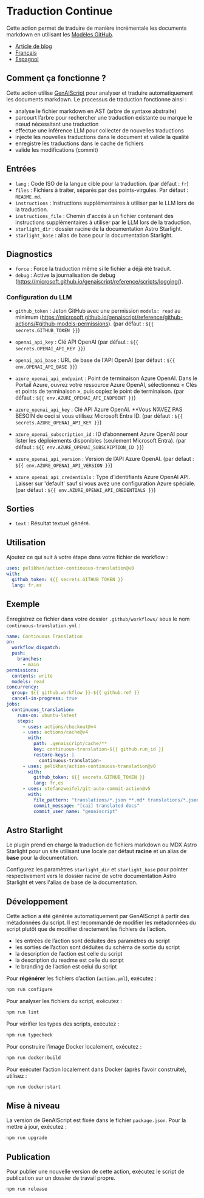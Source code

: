 # Traduction Continue

Cette action permet de traduire de manière incrémentale les documents markdown en utilisant les [Modèles GitHub](https://github.com/models).

* [Article de blog](https://microsoft.github.io/genaiscript/blog/continuous-translations/)
* [Français](./README.fr.md)
* [Espagnol](./README.es.md)

## Comment ça fonctionne ?

Cette action utilise [GenAIScript](https://microsoft.github.io/genaiscript/) pour analyser et traduire automatiquement les documents markdown. Le processus de traduction fonctionne ainsi :

* analyse le fichier markdown en AST (arbre de syntaxe abstraite)
* parcourt l’arbre pour rechercher une traduction existante ou marque le nœud nécessitant une traduction
* effectue une inférence LLM pour collecter de nouvelles traductions
* injecte les nouvelles traductions dans le document et valide la qualité
* enregistre les traductions dans le cache de fichiers
* valide les modifications (commit)

## Entrées

* `lang` : Code ISO de la langue cible pour la traduction. (par défaut : `fr`)
* `files` : Fichiers à traiter, séparés par des points-virgules. Par défaut : `README.md`.
* `instructions` : Instructions supplémentaires à utiliser par le LLM lors de la traduction.
* `instructions_file` : Chemin d'accès à un fichier contenant des instructions supplémentaires à utiliser par le LLM lors de la traduction.
* `starlight_dir` : dossier racine de la documentation Astro Starlight.
* `starlight_base` : alias de base pour la documentation Starlight.

## Diagnostics

* `force` : Force la traduction même si le fichier a déjà été traduit.
* `debug` : Active la journalisation de debug (<https://microsoft.github.io/genaiscript/reference/scripts/logging/>).

### Configuration du LLM

* `github_token` : Jeton GitHub avec une permission `models: read` au minimum (<https://microsoft.github.io/genaiscript/reference/github-actions/#github-models-permissions>). (par défaut : `${{ secrets.GITHUB_TOKEN }}`)

* `openai_api_key` : Clé API OpenAI (par défaut : `${{ secrets.OPENAI_API_KEY }}`)

* `openai_api_base` : URL de base de l'API OpenAI (par défaut : `${{ env.OPENAI_API_BASE }}`)

* `azure_openai_api_endpoint` : Point de terminaison Azure OpenAI. Dans le Portail Azure, ouvrez votre ressource Azure OpenAI, sélectionnez « Clés et points de terminaison », puis copiez le point de terminaison. (par défaut : `${{ env.AZURE_OPENAI_API_ENDPOINT }}`)

* `azure_openai_api_key` : Clé API Azure OpenAI. \*\*Vous N’AVEZ PAS BESOIN de ceci si vous utilisez Microsoft Entra ID. (par défaut : `${{ secrets.AZURE_OPENAI_API_KEY }}`)

* `azure_openai_subscription_id` : ID d’abonnement Azure OpenAI pour lister les déploiements disponibles (seulement Microsoft Entra). (par défaut : `${{ env.AZURE_OPENAI_SUBSCRIPTION_ID }}`)

* `azure_openai_api_version` : Version de l’API Azure OpenAI. (par défaut : `${{ env.AZURE_OPENAI_API_VERSION }}`)

* `azure_openai_api_credentials` : Type d’identifiants Azure OpenAI API. Laisser sur 'default' sauf si vous avez une configuration Azure spéciale. (par défaut : `${{ env.AZURE_OPENAI_API_CREDENTIALS }}`)

## Sorties

* `text` : Résultat textuel généré.

## Utilisation

Ajoutez ce qui suit à votre étape dans votre fichier de workflow :

```yaml
uses: pelikhan/action-continuous-translation@v0
with:
  github_token: ${{ secrets.GITHUB_TOKEN }}
  lang: fr,es
```

## Exemple

Enregistrez ce fichier dans votre dossier `.github/workflows/` sous le nom `continuous-translation.yml` :

```yaml
name: Continuous Translation
on:
  workflow_dispatch:
  push:
    branches:
      - main
permissions:
  contents: write
  models: read
concurrency:
  group: ${{ github.workflow }}-${{ github.ref }}
  cancel-in-progress: true
jobs:
  continuous_translation:
    runs-on: ubuntu-latest
    steps:
      - uses: actions/checkout@v4
      - uses: actions/cache@v4
        with:
          path: .genaiscript/cache/**
          key: continuous-translation-${{ github.run_id }}
          restore-keys: |
            continuous-translation-
      - uses: pelikhan/action-continuous-translation@v0
        with:
          github_token: ${{ secrets.GITHUB_TOKEN }}
          lang: fr,es
      - uses: stefanzweifel/git-auto-commit-action@v5
        with:
          file_pattern: "translations/*.json **.md* translations/*.json"
          commit_message: "[cai] translated docs"
          commit_user_name: "genaiscript"
```

## Astro Starlight

Le plugin prend en charge la traduction de fichiers markdown ou MDX Astro Starlight pour un site utilisant une locale par défaut **racine** et un alias de **base** pour la documentation.

Configurez les paramètres `starlight_dir` et `starlight_base` pour pointer respectivement vers le dossier racine de votre documentation Astro Starlight et vers l'alias de base de la documentation.

## Développement

Cette action a été générée automatiquement par GenAIScript à partir des métadonnées du script.
Il est recommandé de modifier les métadonnées du script plutôt que de modifier directement les fichiers de l’action.

* les entrées de l’action sont déduites des paramètres du script
* les sorties de l’action sont déduites du schéma de sortie du script
* la description de l’action est celle du script
* la description du readme est celle du script
* le branding de l’action est celui du script

Pour **régénérer** les fichiers d’action (`action.yml`), exécutez :

```bash
npm run configure
```

Pour analyser les fichiers du script, exécutez :

```bash
npm run lint
```

Pour vérifier les types des scripts, exécutez :

```bash
npm run typecheck
```

Pour construire l’image Docker localement, exécutez :

```bash
npm run docker:build
```

Pour exécuter l’action localement dans Docker (après l’avoir construite), utilisez :

```bash
npm run docker:start
```

## Mise à niveau

La version de GenAIScript est fixée dans le fichier `package.json`. Pour la mettre à jour, exécutez :

```bash
npm run upgrade
```

## Publication

Pour publier une nouvelle version de cette action, exécutez le script de publication sur un dossier de travail propre.

```bash
npm run release
```
